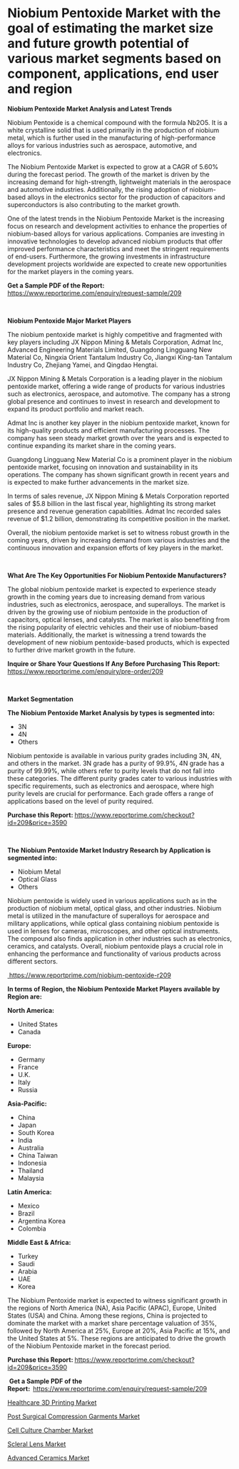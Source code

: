 <p><h1>Niobium Pentoxide Market with the goal of estimating the market size and future growth potential of various market segments based on component, applications, end user and region</h1></p><p><strong>Niobium Pentoxide Market Analysis and Latest Trends</strong></p>
<p><p>Niobium Pentoxide is a chemical compound with the formula Nb2O5. It is a white crystalline solid that is used primarily in the production of niobium metal, which is further used in the manufacturing of high-performance alloys for various industries such as aerospace, automotive, and electronics.</p><p>The Niobium Pentoxide Market is expected to grow at a CAGR of 5.60% during the forecast period. The growth of the market is driven by the increasing demand for high-strength, lightweight materials in the aerospace and automotive industries. Additionally, the rising adoption of niobium-based alloys in the electronics sector for the production of capacitors and superconductors is also contributing to the market growth.</p><p>One of the latest trends in the Niobium Pentoxide Market is the increasing focus on research and development activities to enhance the properties of niobium-based alloys for various applications. Companies are investing in innovative technologies to develop advanced niobium products that offer improved performance characteristics and meet the stringent requirements of end-users. Furthermore, the growing investments in infrastructure development projects worldwide are expected to create new opportunities for the market players in the coming years.</p></p>
<p><strong>Get a Sample PDF of the Report:&nbsp;</strong> <a href="https://www.reportprime.com/enquiry/request-sample/209">https://www.reportprime.com/enquiry/request-sample/209</a></p>
<p>&nbsp;</p>
<p><strong>Niobium Pentoxide Major Market Players</strong></p>
<p><p>The niobium pentoxide market is highly competitive and fragmented with key players including JX Nippon Mining & Metals Corporation, Admat Inc, Advanced Engineering Materials Limited, Guangdong Lingguang New Material Co, Ningxia Orient Tantalum Industry Co, Jiangxi King-tan Tantalum Industry Co, Zhejiang Yamei, and Qingdao Hengtai. </p><p>JX Nippon Mining & Metals Corporation is a leading player in the niobium pentoxide market, offering a wide range of products for various industries such as electronics, aerospace, and automotive. The company has a strong global presence and continues to invest in research and development to expand its product portfolio and market reach.</p><p>Admat Inc is another key player in the niobium pentoxide market, known for its high-quality products and efficient manufacturing processes. The company has seen steady market growth over the years and is expected to continue expanding its market share in the coming years.</p><p>Guangdong Lingguang New Material Co is a prominent player in the niobium pentoxide market, focusing on innovation and sustainability in its operations. The company has shown significant growth in recent years and is expected to make further advancements in the market size.</p><p>In terms of sales revenue, JX Nippon Mining & Metals Corporation reported sales of $5.8 billion in the last fiscal year, highlighting its strong market presence and revenue generation capabilities. Admat Inc recorded sales revenue of $1.2 billion, demonstrating its competitive position in the market.</p><p>Overall, the niobium pentoxide market is set to witness robust growth in the coming years, driven by increasing demand from various industries and the continuous innovation and expansion efforts of key players in the market.</p></p>
<p>&nbsp;</p>
<p><strong>What Are The Key Opportunities For Niobium Pentoxide Manufacturers?</strong></p>
<p><p>The global niobium pentoxide market is expected to experience steady growth in the coming years due to increasing demand from various industries, such as electronics, aerospace, and superalloys. The market is driven by the growing use of niobium pentoxide in the production of capacitors, optical lenses, and catalysts. The market is also benefiting from the rising popularity of electric vehicles and their use of niobium-based materials. Additionally, the market is witnessing a trend towards the development of new niobium pentoxide-based products, which is expected to further drive market growth in the future.</p></p>
<p><strong>Inquire or Share Your Questions If Any Before Purchasing This Report:</strong> <a href="https://www.reportprime.com/enquiry/pre-order/209">https://www.reportprime.com/enquiry/pre-order/209</a></p>
<p>&nbsp;</p>
<p><strong>Market Segmentation</strong></p>
<p><strong>The Niobium Pentoxide Market Analysis by types is segmented into:</strong></p>
<p><ul><li>3N</li><li>4N</li><li>Others</li></ul></p>
<p><p>Niobium pentoxide is available in various purity grades including 3N, 4N, and others in the market. 3N grade has a purity of 99.9%, 4N grade has a purity of 99.99%, while others refer to purity levels that do not fall into these categories. The different purity grades cater to various industries with specific requirements, such as electronics and aerospace, where high purity levels are crucial for performance. Each grade offers a range of applications based on the level of purity required.</p></p>
<p><strong>Purchase this Report:&nbsp;</strong><a href="https://www.reportprime.com/checkout?id=209&price=3590">https://www.reportprime.com/checkout?id=209&price=3590</a></p>
<p>&nbsp;</p>
<p><strong>The Niobium Pentoxide Market Industry Research by Application is segmented into:</strong></p>
<p><ul><li>Niobium Metal</li><li>Optical Glass</li><li>Others</li></ul></p>
<p><p>Niobium pentoxide is widely used in various applications such as in the production of niobium metal, optical glass, and other industries. Niobium metal is utilized in the manufacture of superalloys for aerospace and military applications, while optical glass containing niobium pentoxide is used in lenses for cameras, microscopes, and other optical instruments. The compound also finds application in other industries such as electronics, ceramics, and catalysts. Overall, niobium pentoxide plays a crucial role in enhancing the performance and functionality of various products across different sectors.</p></p>
<p><a href="https://www.reportprime.com/niobium-pentoxide-r209">&nbsp;https://www.reportprime.com/niobium-pentoxide-r209</a></p>
<p><strong>In terms of Region, the Niobium Pentoxide Market Players available by Region are:</strong></p>
<p>
    <p> <strong> North America: </strong>
        <ul>
            <li>United States</li>
            <li>Canada</li>
        </ul>
        </p> 
    <p> <strong> Europe: </strong>
        <ul>
            <li>Germany</li>
            <li>France</li>
            <li>U.K.</li>
            <li>Italy</li>
            <li>Russia</li>
        </ul>
        </p> 
    <p> <strong> Asia-Pacific: </strong>
        <ul>
            <li>China</li>
            <li>Japan</li>
            <li>South Korea</li>
            <li>India</li>
            <li>Australia</li>
            <li>China Taiwan</li>
            <li>Indonesia</li>
            <li>Thailand</li>
            <li>Malaysia</li>
        </ul>
        </p> 
    <p> <strong> Latin America: </strong>
        <ul>
            <li>Mexico</li>
            <li>Brazil</li>
            <li>Argentina Korea</li>
            <li>Colombia</li>
        </ul>
        </p> 
    <p> <strong> Middle East & Africa: </strong>
        <ul>
            <li>Turkey</li>
            <li>Saudi</li>
            <li>Arabia</li>
            <li>UAE</li>
            <li>Korea</li>
        </ul>
    </p>
    </p>
<p><p>The Niobium Pentoxide market is expected to witness significant growth in the regions of North America (NA), Asia Pacific (APAC), Europe, United States (USA) and China. Among these regions, China is projected to dominate the market with a market share percentage valuation of 35%, followed by North America at 25%, Europe at 20%, Asia Pacific at 15%, and the United States at 5%. These regions are anticipated to drive the growth of the Niobium Pentoxide market in the forecast period.</p></p>
<p><strong>Purchase this Report: </strong><a href="https://www.reportprime.com/checkout?id=209&price=3590">https://www.reportprime.com/checkout?id=209&price=3590</a></p>
<p>&nbsp;<strong>Get a Sample PDF of the Report:&nbsp;&nbsp;</strong><a href="https://www.reportprime.com/enquiry/request-sample/209">https://www.reportprime.com/enquiry/request-sample/209</a></p>
<p><strong></strong></p>
<p><p><a href="https://medium.com/@sallyselcenk46/healthcare-3d-printing-market-share-size-trends-industry-analysis-report-by-application-f9b1ffdcfcb0">Healthcare 3D Printing Market</a></p><p><a href="https://medium.com/@kelleebernier1851/post-surgical-compression-garments-market-report-by-product-type-women-men-end-use-6caf060e5fdd">Post Surgical Compression Garments Market</a></p><p><a href="https://medium.com/@lianapter60/cell-culture-chamber-market-analysis-report-global-insights-by-region-type-114c866cd3ff">Cell Culture Chamber Market</a></p><p><a href="https://medium.com/@denisolden565/scleral-lens-market-size-share-trends-analysis-report-by-product-mini-scleral-98253a48c926">Scleral Lens Market</a></p><p><a href="https://github.com/msLonKoss78/Market-Research-Report-List-1/blob/main/advanced-ceramics-market.md">Advanced Ceramics Market</a></p></p>
